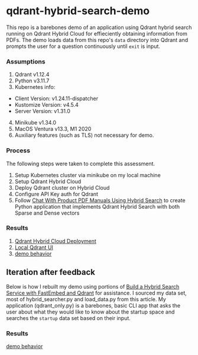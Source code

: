 # qdrant-hybrid-search-demo

This repo is a barebones demo of an application using Qdrant hybrid search running on Qdrant Hybrid Cloud for effieciently obtaining information from PDFs. The demo loads data from this repo's `data` directory into Qdrant and prompts the user for a question continuously until `exit` is input. 

### Assumptions
1. Qdrant v1.12.4
2. Python v3.11.7
3. Kubernetes info:
  * Client Version\: v1.24.11-dispatcher
  * Kustomize Version\: v4.5.4
  * Server Version\: v1.31.0
4. Minikube v1.34.0
5. MacOS Ventura v13.3, M1 2020
6. Auxiliary features (such as TLS) not necessary for demo. 

### Process

The following steps were taken to complete this assessment.

1. Setup Kubernetes cluster via minikube on my local machine
2. Setup Qdrant Hybrid Cloud
3. Deploy Qdrant cluster on Hybrid Cloud
4. Configure API Key auth for Qdrant
5. Follow [Chat With Product PDF Manuals Using Hybrid Search](https://qdrant.tech/documentation/examples/hybrid-search-llamaindex-jinaai/#chat-with-product-pdf-manuals-using-hybrid-search) to create Python application that implements Qdrant Hybrid Search with both Sparse and Dense vectors


### Results
1. [Qdrant Hybrid Cloud Deployment](https://github.com/maassen1/qdrant-hybrid-search-demo/blob/main/qdrant_cloud_ui.png)
2. [Local Qdrant UI](https://github.com/maassen1/qdrant-hybrid-search-demo/blob/main/qdrant_localhost_ui.png)
3. [demo behavior](https://github.com/maassen1/qdrant-hybrid-search-demo/blob/main/main_output.png)


## Iteration after feedback

Below is how I rebuilt my demo using portions of [Build a Hybrid Search Service with FastEmbed and Qdrant](https://qdrant.tech/documentation/beginner-tutorials/hybrid-search-fastembed/#build-a-hybrid-search-service-with-fastembed-and-qdrant) for assistance. I sourced my data set, most of hybrid_searcher.py and load_data.py from this article. My application (qdrant_only.py) is a barebones, basic CLI app that asks the user about what they would like to know about the startup space and searches the `startup` data set based on their input.

### Results

[demo behavior](https://github.com/maassen1/qdrant-hybrid-search-demo/blob/e7cf77a777f637db325981ed7d2356d306dbc0de/main_output_3.png)
